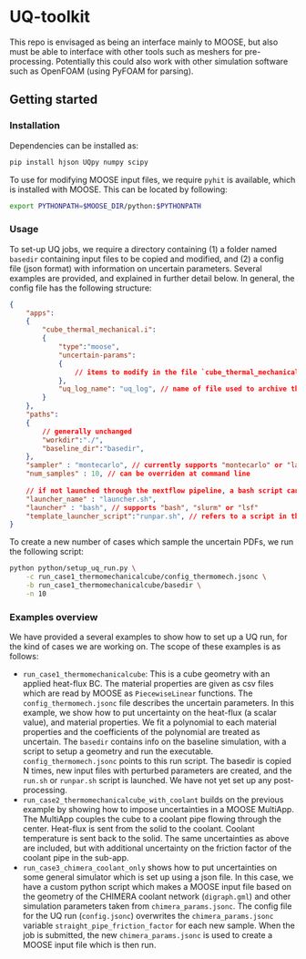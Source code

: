 # UQ-toolkit

This repo is envisaged as being an interface mainly to MOOSE, but also must be able to interface with other tools such as meshers for pre-processing. Potentially this could also work with other simulation software such as OpenFOAM (using PyFOAM for parsing).

## Getting started
### Installation
Dependencies can be installed as:
```bash
pip install hjson UQpy numpy scipy
```

To use for modifying MOOSE input files, we require `pyhit` is available, which is installed with MOOSE. This can be located by following:
```bash
export PYTHONPATH=$MOOSE_DIR/python:$PYTHONPATH
```

### Usage 

To set-up UQ jobs, we require a directory containing (1) a folder named `basedir` containing input files to be copied and modified, and (2) a config file (json format) with information on uncertain parameters. Several examples are provided, and explained in further detail below. In general, the config file has the following structure:

```json
{
    "apps":
    {
        "cube_thermal_mechanical.i":
        {
            "type":"moose",
            "uncertain-params":
            {
                // items to modify in the file `cube_thermal_mechanical.i`
            },
            "uq_log_name": "uq_log", // name of file used to archive the uncertain params
        }
    },
    "paths":
    {
        // generally unchanged
        "workdir":"./", 
        "baseline_dir":"basedir",
    },
    "sampler" : "montecarlo", // currently supports "montecarlo" or "latinhypercube"
    "num_samples" : 10, // can be overriden at command line
    
    // if not launched through the nextflow pipeline, a bash script can be used to launch all jobs on e.g. a SLURM cluster
    "launcher_name" : "launcher.sh",
    "launcher" : "bash", // supports "bash", "slurm" or "lsf"
    "template_launcher_script":"runpar.sh", // refers to a script in the `paths/baseline_dir` that will launch the job
}
```

To create a new number of cases which sample the uncertain PDFs, we run the following script:

```bash
python python/setup_uq_run.py \
    -c run_case1_thermomechanicalcube/config_thermomech.jsonc \
    -b run_case1_thermomechanicalcube/basedir \
    -n 10
```

### Examples overview

We have provided a several examples to show how to set up a UQ run, for the kind of cases we are working on. The scope of these examples is as follows:

- `run_case1_thermomechanicalcube`: This is a cube geometry with an applied heat-flux BC. The material properties are given as csv files which are read by MOOSE as `PiecewiseLinear` functions. The `config_thermomech.jsonc` file describes the uncertain parameters. In this example, we show how to put uncertainty on the heat-flux (a scalar value), and material properties. We fit a polynomial to each material properties and the coefficients of the polynomial are treated as uncertain. The `basedir` contains info on the baseline simulation, with a script to setup a geometry and run the executable. `config_thermomech.jsonc` points to this run script. The basedir is copied N times, new input files with perturbed parameters are created, and the `run.sh` or `runpar.sh` script is launched. We have not yet set up any post-processing.
- `run_case2_thermomechanicalcube_with_coolant` builds on the previous example by showing how to impose uncertainties in a MOOSE MultiApp. The MultiApp couples the cube to a coolant pipe flowing through the center. Heat-flux is sent from the solid to the coolant. Coolant temperature is sent back to the solid. The same uncertainties as above are included, but with additional uncertainty on the friction factor of the coolant pipe in the sub-app.
- `run_case3_chimera_coolant_only` shows how to put uncertainties on some general simulator which is set up using a json file. In this case, we have a custom python script which makes a MOOSE input file based on the geometry of the CHIMERA coolant network (`digraph.gml`) and other simulation parameters taken from `chimera_params.jsonc`. The config file for the UQ run (`config.jsonc`) overwrites the `chimera_params.jsonc` variable `straight_pipe_friction_factor` for each new sample. When the job is submitted, the new `chimera_params.jsonc` is used to create a MOOSE input file which is then run.
